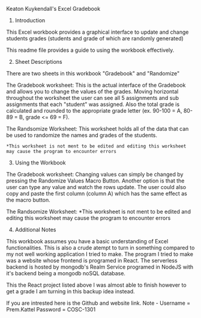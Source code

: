 Keaton Kuykendall's Excel Gradebook
1. Introduction

This Excel workbook provides a graphical interface to update and change students grades (students and grade of which are randomly generated)

This readme file provides a guide to using the workbook effectively.

2. Sheet Descriptions

There are two sheets in this workbook "Gradebook" and "Randomize"

The Gradebook worksheet:
    This is the actual interface of the Gradebook and allows you to change the values of the grades.
    Moving horizontal throughout the worksheet the user can see all 5 assignments and sub assignments that each "student" was assigned.
    Also the total grade is calculated and rounded to the appropriate grade letter (ex. 90-100 = A, 80-89 = B, grade <= 69 = F).

The Randsomize Worksheet:
    This worksheet holds all of the data that can be used to randomize the names and grades of the students. 

    *This worksheet is not ment to be edited and editing this worksheet may cause the program to encounter errors

3. Using the Workbook

The Gradebook worksheet:
    Changing values can simply be changed by pressing the Randomize Values Macro Button.
    Another option is that the user can type any value and watch the rows update. 
    The user could also copy and paste the first column (column A) which has the same effect as the macro button. 

The Randsomize Worksheet:
    *This worksheet is not ment to be edited and editing this worksheet may cause the program to encounter errors
    
4. Additional Notes

This workbook assumes you have a basic understanding of Excel functionalities. 
This is also a crude atempt to turn in something compared to my not well working application I tried to make.
The program I tried to make was a website whose frontend is programed in React.
The serverless backend is hosted by mongodb's Realm Service programed in NodeJS with it's backend being a mongodb noSQL database.

This the React project listed above I was almost able to finish however to get a grade I am turning in this backup idea instead.

If you are intrested here is the Github and website link. 
Note - 
    Username = Prem.Kattel 
    Password = COSC-1301